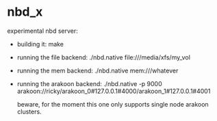 nbd_x
=====

experimental nbd server:

* building it:
  make


* running the file backend:
  ./nbd.native file:///media/xfs/my_vol

* running the mem backend:
  ./nbd.native mem:///whatever

* running the arakoon backend:
  ./nbd.native -p 9000 arakoon://ricky/arakoon_0#127.0.0.1#4000/arakoon_1#127.0.0.1#4001

  beware, for the moment this one only supports single node arakoon clusters.


